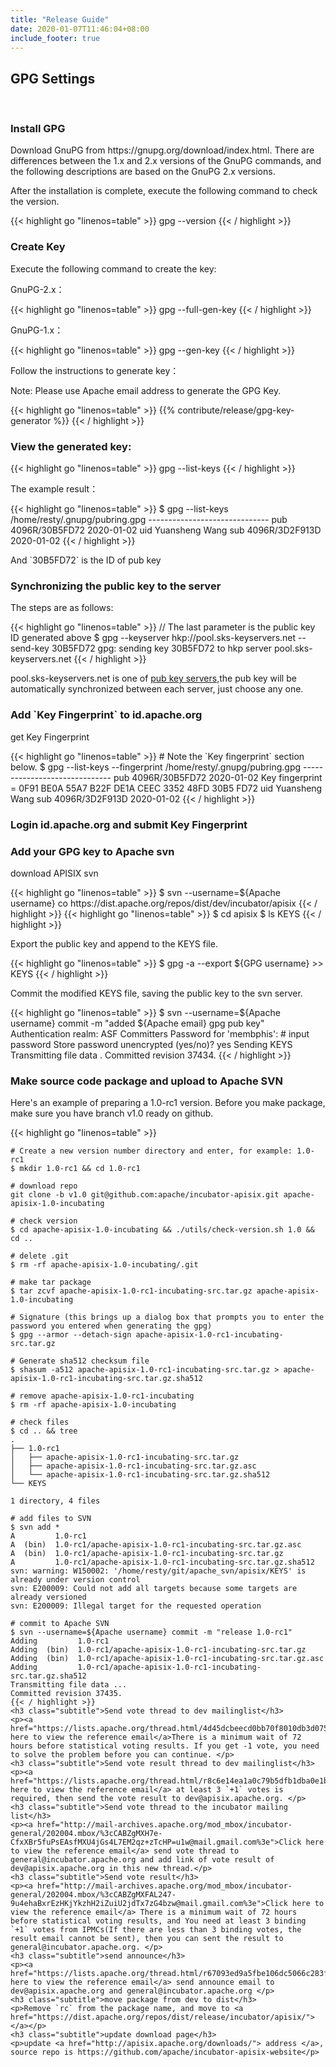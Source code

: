 ```yaml
---
title: "Release Guide"
date: 2020-01-07T11:46:04+08:00
include_footer: true
---
```


<div class="release-guide">
  <section>
    <h2 class="title">GPG Settings</h2>
    <br />
    <h3 class="subtitle">Install GPG</h3>
    <p>Download GnuPG from https://gnupg.org/download/index.html. There are differences between the 1.x and 2.x versions of the GnuPG commands, and the following descriptions are based on the GnuPG 2.x versions.</p>
    <p>After the installation is complete, execute the following command to check the version.</p>
    {{< highlight go "linenos=table" >}}
    gpg --version
    {{< / highlight >}}
    <h3 class="subtitle">Create Key</h3>
    <p>Execute the following command to create the key:</p>
    <p>GnuPG-2.x：</p>
    {{< highlight go "linenos=table" >}}
    gpg --full-gen-key
    {{< / highlight >}}
    <p>GnuPG-1.x：</p>
    {{< highlight go "linenos=table" >}}
    gpg --gen-key
    {{< / highlight >}}
    <p>Follow the instructions to generate key：</p>
    <p class="warning">Note: Please use Apache email address to generate the GPG Key.</p>
    {{< highlight go "linenos=table" >}}
    {{% contribute/release/gpg-key-generator %}}
    {{< / highlight >}}
    <h3 class="subtitle">View the generated key:</h3>
    {{< highlight go "linenos=table" >}}
    gpg --list-keys
    {{< / highlight >}}
    <p>The example result：</p>
    {{< highlight go "linenos=table" >}}
    $ gpg --list-keys
    /home/resty/.gnupg/pubring.gpg
    ------------------------------
    pub   4096R/30B5FD72 2020-01-02
    uid   Yuansheng Wang <membphis@apache.org>
    sub   4096R/3D2F913D 2020-01-02
    {{< / highlight >}}
    <p>And `30B5FD72` is the ID of pub key</p>
    <h3 class="subtitle">Synchronizing the public key to the server</h3>
    <p>The steps are as follows:</p>
    {{< highlight go "linenos=table" >}}
    // The last parameter is the public key ID generated above
    $ gpg --keyserver hkp://pool.sks-keyservers.net --send-key 30B5FD72
    gpg: sending key 30B5FD72 to hkp server pool.sks-keyservers.net
    {{< / highlight >}}
    <p>pool.sks-keyservers.net is one of <a href="https://sks-keyservers.net/status/" target="_blank">pub key servers,</a>the pub key will be automatically synchronized between each server, just choose any one.</p>
    <h3 class="subtitle">Add `Key Fingerprint` to id.apache.org </h3>
    <p>get Key Fingerprint</p>
    {{< highlight go "linenos=table" >}}
    # Note the `Key fingerprint` section below.
    $ gpg --list-keys --fingerprint
    /home/resty/.gnupg/pubring.gpg
    ------------------------------
    pub   4096R/30B5FD72 2020-01-02
          Key fingerprint = 0F91 BE0A 55A7 B22F DE1A  CEEC 3352 48FD 30B5 FD72
    uid                  Yuansheng Wang <membphis@apache.org>
    sub   4096R/3D2F913D 2020-01-02
    {{< / highlight >}}
    <h3 class="subtitle">Login id.apache.org and submit Key Fingerprint</h3>
    <h3 class="subtitle">Add your GPG key to Apache svn</h3>
    <p>download APISIX svn</p>
    {{< highlight go "linenos=table" >}}
    $ svn --username=${Apache username} co https://dist.apache.org/repos/dist/dev/incubator/apisix
    {{< / highlight >}}
    {{< highlight go "linenos=table" >}}
    $ cd apisix
    $ ls
    KEYS
    {{< / highlight >}}
    <p>Export the public key and append to the KEYS file.</p>
    {{< highlight go "linenos=table" >}}
    $ gpg -a --export ${GPG username}  >> KEYS
    {{< / highlight >}}
    <p>Commit the modified KEYS file, saving the public key to the svn server.</p>
    {{< highlight go "linenos=table" >}}
    $ svn --username=${Apache username} commit -m "added ${Apache email} gpg pub key"
    Authentication realm: <https://dist.apache.org:443> ASF Committers
    Password for 'membphis': # input password
    Store password unencrypted (yes/no)? yes
    Sending        KEYS
    Transmitting file data .
    Committed revision 37434.
    {{< / highlight >}}
    <h3 class="subtitle">Make source code package and upload to Apache SVN</h3>
    <p>Here's an example of preparing a 1.0-rc1 version. Before you make package, make sure you have branch v1.0 ready on github.</p>
    {{< highlight go "linenos=table" >}}

    # Create a new version number directory and enter, for example: 1.0-rc1
    $ mkdir 1.0-rc1 && cd 1.0-rc1

    # download repo
    git clone -b v1.0 git@github.com:apache/incubator-apisix.git apache-apisix-1.0-incubating

    # check version
    $ cd apache-apisix-1.0-incubating && ./utils/check-version.sh 1.0 && cd ..

    # delete .git
    $ rm -rf apache-apisix-1.0-incubating/.git

    # make tar package
    $ tar zcvf apache-apisix-1.0-rc1-incubating-src.tar.gz apache-apisix-1.0-incubating

    # Signature (this brings up a dialog box that prompts you to enter the password you entered when generating the gpg)
    $ gpg --armor --detach-sign apache-apisix-1.0-rc1-incubating-src.tar.gz

    # Generate sha512 checksum file
    $ shasum -a512 apache-apisix-1.0-rc1-incubating-src.tar.gz > apache-apisix-1.0-rc1-incubating-src.tar.gz.sha512

    # remove apache-apisix-1.0-rc1-incubating
    $ rm -rf apache-apisix-1.0-incubating

    # check files
    $ cd .. && tree
    .
    ├── 1.0-rc1
    │   ├── apache-apisix-1.0-rc1-incubating-src.tar.gz
    │   ├── apache-apisix-1.0-rc1-incubating-src.tar.gz.asc
    │   └── apache-apisix-1.0-rc1-incubating-src.tar.gz.sha512
    └── KEYS

    1 directory, 4 files

    # add files to SVN
    $ svn add *
    A         1.0-rc1
    A  (bin)  1.0-rc1/apache-apisix-1.0-rc1-incubating-src.tar.gz.asc
    A  (bin)  1.0-rc1/apache-apisix-1.0-rc1-incubating-src.tar.gz
    A         1.0-rc1/apache-apisix-1.0-rc1-incubating-src.tar.gz.sha512
    svn: warning: W150002: '/home/resty/git/apache_svn/apisix/KEYS' is already under version control
    svn: E200009: Could not add all targets because some targets are already versioned
    svn: E200009: Illegal target for the requested operation

    # commit to Apache SVN
    $ svn --username=${Apache username} commit -m "release 1.0-rc1"
    Adding         1.0-rc1
    Adding  (bin)  1.0-rc1/apache-apisix-1.0-rc1-incubating-src.tar.gz
    Adding  (bin)  1.0-rc1/apache-apisix-1.0-rc1-incubating-src.tar.gz.asc
    Adding         1.0-rc1/apache-apisix-1.0-rc1-incubating-src.tar.gz.sha512
    Transmitting file data ...
    Committed revision 37435.
    {{< / highlight >}}
    <h3 class="subtitle">Send vote thread to dev mailinglist</h3>
    <p><a href="https://lists.apache.org/thread.html/4d45dcbeecd0bb70f8010db3d075a5624817a5783beee66f392ae5e0%40%3Cdev.apisix.apache.org%3E">Click here to view the reference email</a>There is a minimum wait of 72 hours before statistical voting results. If you get -1 vote, you need to solve the problem before you can continue. </p>
    <h3 class="subtitle">Send vote result thread to dev mailinglist</h3>
    <p><a href="https://lists.apache.org/thread.html/r8c6e14ea1a0c79b5dfb1dba0e1b6bc919a4797a0c4664f8add3b045c%40%3Cdev.apisix.apache.org%3E">Click here to view the reference email</a> at least 3 `+1` votes is required, then send the vote result to dev@apisix.apache.org. </p>
    <h3 class="subtitle">Send vote thread to the incubator mailing list</h3>
    <p><a href="http://mail-archives.apache.org/mod_mbox/incubator-general/202004.mbox/%3cCABZgMXH7e-CfxXBr5fuPsEAsfMXU4jGs4L7EM2qz+zTcHP=u1w@mail.gmail.com%3e">Click here to view the reference email</a> send vote thread to general@incubator.apache.org and add link of vote result of dev@apisix.apache.org in this new thread.</p>
    <h3 class="subtitle">Send vote result</h3>
    <p><a href="http://mail-archives.apache.org/mod_mbox/incubator-general/202004.mbox/%3cCABZgMXFAL247-9u4ehaBxrEzHKjYkzhH2iZuiU2jdTx7zG4bzw@mail.gmail.com%3e">Click here to view the reference email</a> There is a minimum wait of 72 hours before statistical voting results, and You need at least 3 binding `+1` votes from IPMCs(If there are less than 3 binding votes, the result email cannot be sent), then you can sent the result to general@incubator.apache.org. </p>
    <h3 class="subtitle">send announce</h3>
    <p><a href="https://lists.apache.org/thread.html/r67093ed9a5fbe106dc5066c283f225544f5ae14248df061019d1062e%40%3Cgeneral.incubator.apache.org%3E">Click here to view the reference email</a> send announce email to dev@apisix.apache.org and general@incubator.apache.org </p>
    <h3 class="subtitle">move package from dev to dist</h3>
    <p>Remove `rc` from the package name, and move to <a href="https://dist.apache.org/repos/dist/release/incubator/apisix/"></a></p>
    <h3 class="subtitle">update download page</h3>
    <p>update <a href="http://apisix.apache.org/downloads/"> address </a>, source repo is https://github.com/apache/incubator-apisix-website</p>
  </section>
</div>
